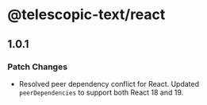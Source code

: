 # @telescopic-text/react

## 1.0.1

### Patch Changes

- Resolved peer dependency conflict for React. Updated `peerDependencies` to support both React 18 and 19.
